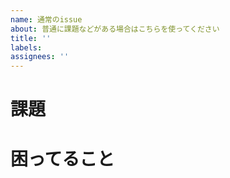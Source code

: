 ```yaml
---
name: 通常のissue
about: 普通に課題などがある場合はこちらを使ってください
title: ''
labels: 
assignees: ''
---
```

# 課題

# 困ってること